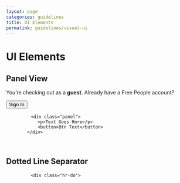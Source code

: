 ```yaml
---
layout: page
categories: guidelines
title: UI Elements
permalink: guidelines/visual-ui
---
```

<h1>UI Elements</h1>

<div class="row">
	<h2>Panel View</h2>
	<div class="panel">
		<p>You’re checking out as a <strong>guest</strong>. Already have a Free People account?</p>
		<button>Sign In</button>
	</div>
	<pre>
		<code>&lt;div class="panel"&gt;	
			&lt;p&gt;Text Goes Here&lt;/p&gt;
			&lt;button&gt;Btn Text&lt;/button&gt;
		&lt;/div&gt;
		</code>
	</pre>
</div>

<div class="row">
	<h2>Dotted Line Separator</h2>
	<div class="hr-dots"></div>
	<pre>
		<code>&lt;div class="hr-do"&gt;	
		</code>
	</pre>
</div>
